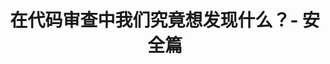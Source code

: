 ---
layout: post
title: "在代码审查中我们究竟想发现什么？- 安全篇"
description: "Code Review是植根于工程师骨子里的一种态度"
tags: [web, develop]
---